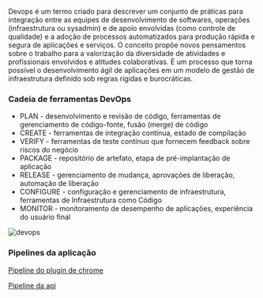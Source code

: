 Devops é um termo criado para descrever um conjunto de práticas para integração entre as equipes de desenvolvimento de softwares, operações (infraestrutura ou sysadmin) e de apoio envolvidas (como controle de qualidade) e a adoção de processos automatizados para produção rápida e segura de aplicações e serviços. O conceito propõe novos pensamentos sobre o trabalho para a valorização da diversidade de atividades e profissionais envolvidos e atitudes colaborativas. É um processo que torna possível o desenvolvimento ágil de aplicações em um modelo de gestão de infraestrutura definido sob regras rígidas e burocráticas.

### Cadeia de ferramentas DevOps

* PLAN - desenvolvimento e revisão de código, ferramentas de gerenciamento de código-fonte, fusão (merge) de código
* CREATE - ferramentas de integração contínua, estado de compilação
* VERIFY - ferramentas de teste contínuo que fornecem feedback sobre riscos do negócio
* PACKAGE - repositório de artefato, etapa de pré-implantação de aplicação
* RELEASE - gerenciamento de mudança, aprovações de liberação, automação de liberação
* CONFIGURE - configuração e gerenciamento de infraestrutura, ferramentas de Infraestrutura como Código
* MONITOR - monitoramento de desempenho de aplicações, experiência do usuário final

![devops](https://upload.wikimedia.org/wikipedia/commons/thumb/0/05/Devops-toolchain.svg/1920px-Devops-toolchain.svg.png)

### Pipelines da aplicação

[Pipeline do plugin de chrome](../plugin/README.md)

[Pipeline da api](../api/README.md)
